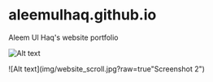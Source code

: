 # aleemulhaq.github.io

Aleem Ul Haq's website portfolio

![Alt text](img/website.jpg?raw=true"Screenshot")

![Alt text](img/website_scroll.jpg?raw=true"Screenshot 2")
